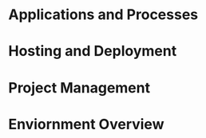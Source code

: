 # Applications and Processes

# Hosting and Deployment

# Project Management

# Enviornment Overview
